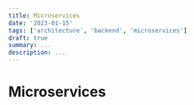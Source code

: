 ```yaml
---
title: Microservices
date: '2023-01-15'
tags: ['architecture', 'backend', 'microservices']
draft: true
summary: ...
description: ...
---
```


# Microservices